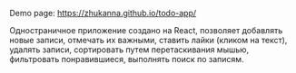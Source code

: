 Demo page: https://zhukanna.github.io/todo-app/

Одностраничное приложение создано на React, 
позволяет добавлять новые записи, отмечать их важными, 
ставить лайки (кликом на текст), удалять записи, сортировать путем перетаскивания мышью, 
фильтровать понравившиеся, выполнять поиск по записям.
